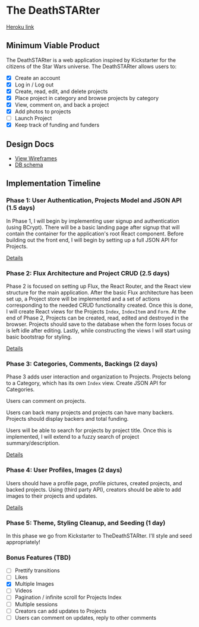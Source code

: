 # The DeathSTARter

[Heroku link][heroku]

[heroku]: https://thedeathstarter.herokuapp.com/
## Minimum Viable Product

The DeathSTARter is a web application inspired by Kickstarter for the citizens of the Star Wars universe. The DeathSTARter allows users to:

- [X] Create an account
- [X] Log in / Log out
- [X] Create, read, edit, and delete projects
- [X] Place project in category and browse projects by category
- [X] View, comment on, and back a project
- [X] Add photos to projects
- [ ] Launch Project
- [X] Keep track of funding and funders

## Design Docs
* [View Wireframes][view]
* [DB schema][schema]

[view]: ./docs/views.md
[schema]: ./docs/schema.md

## Implementation Timeline

### Phase 1: User Authentication, Projects Model and JSON API (1.5 days)

In Phase 1, I will begin by implementing user signup and authentication (using
BCrypt). There will be a basic landing page after signup that will contain the
container for the application's root React component. Before building out the
front end, I will begin by setting up a full JSON API for Projects.

[Details][phase-one]

### Phase 2: Flux Architecture and Project CRUD (2.5 days)

Phase 2 is focused on setting up Flux, the React Router, and the React view
structure for the main application. After the basic Flux architecture has been
set up, a Project store will be implemented and a set of actions corresponding to
the needed CRUD functionality created. Once this is done, I will create React
views for the Projects `Index`, `IndexItem` and `Form`. At the end of Phase 2,
Projects can be created, read, edited and destroyed in the browser. Projects should
save to the database when the form loses focus or is left idle after editing.
Lastly, while constructing the views I will start using basic bootstrap for
styling.

[Details][phase-two]

### Phase 3: Categories, Comments, Backings (2 days)

Phase 3 adds user interaction and organization to Projects. Projects belong to a Category, which has
its own `Index` view. Create JSON API for Categories.

Users can comment on projects.  

Users can back many projects and projects can have many backers.  Projects should display backers and total funding.

Users will be able to search for projects by project title.  Once this is implemented, I will extend to a fuzzy search of project summary/description.

[Details][phase-three]

### Phase 4: User Profiles, Images (2 days)

Users should have a profile page, profile pictures, created projects, and backed projects.  Using (third party API), creators should be able to add images to their projects and updates.

[Details][phase-four]


### Phase 5: Theme, Styling Cleanup, and Seeding (1 day)

In this phase we go from Kickstarter to TheDeathSTARter.  I'll style and seed appropriately!

### Bonus Features (TBD)
- [ ] Prettify transitions
- [ ] Likes
- [X] Multiple Images
- [ ] Videos
- [ ] Pagination / infinite scroll for Projects Index
- [ ] Multiple sessions
- [ ] Creators can add updates to Projects
- [ ] Users can comment on updates, reply to other comments

[phase-one]: ./docs/phases/phase1.md
[phase-two]: ./docs/phases/phase2.md
[phase-three]: ./docs/phases/phase3.md
[phase-four]: ./docs/phases/phase4.md
[phase-five]: ./docs/phases/phase5.md
